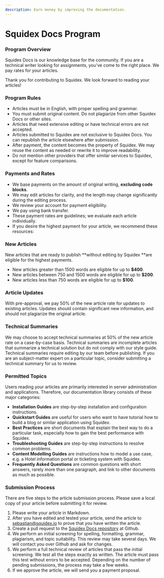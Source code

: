 ```yaml
---
description: Earn money by improving the documentation.
---
```


# Squidex Docs Program

### Program Overview <a href="program_overview" id="program_overview"></a>

Squidex Docs is our knowledge base for the community. If you are a technical writer looking for assignments, you've come to the right place. We pay rates for your articles.

Thank you for contributing to Squidex. We look forward to reading your articles!

### Program Rules <a href="program_rules" id="program_rules"></a>

* Articles must be in English, with proper spelling and grammar.
* You must submit original content. Do not plagiarize from other Squidex Docs or other sites.
* Articles that need extensive editing or have technical errors are not accepted.
* Articles submitted to Squidex are not exclusive to Squidex Docs. You can republish the article elsewhere after submission.
* After payment, the content becomes the property of Squidex. We may reuse the content as needed or rewrite it to improve readability.
* Do not mention other providers that offer similar services to Squidex, except for feature comparisons.

### Payments and Rates <a href="payments_and_rates" id="payments_and_rates"></a>

* We base payments on the amount of original writing, **excluding code blocks**.
* We may edit articles for clarity, and the length may change significantly during the editing process.
* We review your account for payment eligibility.
* We pay using bank transfer.
* These payment rates are guidelines; we evaluate each article individually.
* If you desire the highest payment for your article, we recommend these resources:

### New Articles <a href="new_articles" id="new_articles"></a>

New articles that are ready to publish **without editing by Squidex **are eligible for the highest payments.

* New articles greater than 1500 words are eligible for up to **$400**.
* New articles between 750 and 1500 words are eligible for up to **$200**.
* New articles less than 750 words are eligible for up to **$100**.

### Article Updates <a href="article_updates" id="article_updates"></a>

With pre-approval, we pay 50% of the new article rate for updates to existing articles. Updates should contain significant new information, and should not plagiarize the original article.

### Technical Summaries <a href="technical_summaries" id="technical_summaries"></a>

We may choose to accept technical summaries at 50% of the new article rate on a case-by-case basis. Technical summaries are incomplete articles that summarize a technical solution but do not comply with our style guide. Technical summaries require editing by our team before publishing. If you are an subject-matter expert on a particular topic, consider submitting a technical summary for us to review.

### Permitted Topics <a href="permitted_topics" id="permitted_topics"></a>

Users reading your articles are primarily interested in server administration and applications. Therefore, our documentation library consists of these major categories:

* **Installation Guides** are step-by-step installation and configuration instructions.
* **Quickstart Guides** are useful for users who want to have tutorial how to build a blog or similar application using Squidex.
* **Best Practices** are short documents that explain the best way to do a particular task, especially how to gain the best performance with Squidex.
* **Troubleshooting Guides** are step-by-step instructions to resolve common problems.
* **Content Modelling Guides** are instructions how to model a use case, e.g. a Hotel information portal or ticketing system with Squidex.
* **Frequently Asked Questions** are common questions with short answers, rarely more than one paragraph, and link to other documents as much as possible.

### Submission Process <a href="submission_process" id="submission_process"></a>

There are five steps to the article submission process. Please save a local copy of your article before submitting it for review.

1. Please write your article in Markdown.&#x20;
2. After you have edited and tested your article, send the article to [sebastian@squidex.io](mailto:sebastian@squidex.io) to prove that you have written the article.
3. Create a pull request to the [Squidex Docs repository](https://github.com/squidex/squidex-docs2) at Github.
4. We perform an initial screening for spelling, formatting, grammar, plagiarism, and topic suitability. This review may take several days. We will contact you over Github and ask for changes.
5. We perform a full technical review of articles that pass the initial screening. We test all the steps exactly as written. The article must pass this test without errors to be accepted. Depending on the number of pending submissions, the process may take a few weeks.
6. If we approve the article, we will send you a payment proposal.
